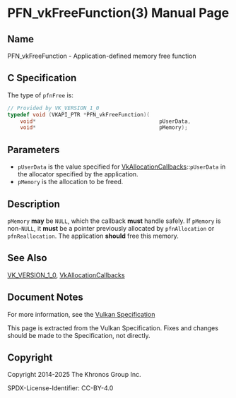 # PFN\_vkFreeFunction(3) Manual Page

## Name

PFN\_vkFreeFunction - Application-defined memory free function



## [](#_c_specification)C Specification

The type of `pfnFree` is:

```c++
// Provided by VK_VERSION_1_0
typedef void (VKAPI_PTR *PFN_vkFreeFunction)(
    void*                                       pUserData,
    void*                                       pMemory);
```

## [](#_parameters)Parameters

- `pUserData` is the value specified for [VkAllocationCallbacks](https://registry.khronos.org/vulkan/specs/latest/man/html/VkAllocationCallbacks.html)::`pUserData` in the allocator specified by the application.
- `pMemory` is the allocation to be freed.

## [](#_description)Description

`pMemory` **may** be `NULL`, which the callback **must** handle safely. If `pMemory` is non-`NULL`, it **must** be a pointer previously allocated by `pfnAllocation` or `pfnReallocation`. The application **should** free this memory.

## [](#_see_also)See Also

[VK\_VERSION\_1\_0](https://registry.khronos.org/vulkan/specs/latest/man/html/VK_VERSION_1_0.html), [VkAllocationCallbacks](https://registry.khronos.org/vulkan/specs/latest/man/html/VkAllocationCallbacks.html)

## [](#_document_notes)Document Notes

For more information, see the [Vulkan Specification](https://registry.khronos.org/vulkan/specs/latest/html/vkspec.html#PFN_vkFreeFunction)

This page is extracted from the Vulkan Specification. Fixes and changes should be made to the Specification, not directly.

## [](#_copyright)Copyright

Copyright 2014-2025 The Khronos Group Inc.

SPDX-License-Identifier: CC-BY-4.0